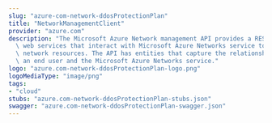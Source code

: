```yaml
---
slug: "azure-com-network-ddosProtectionPlan"
title: "NetworkManagementClient"
provider: "azure.com"
description: "The Microsoft Azure Network management API provides a RESTful set of\
  \ web services that interact with Microsoft Azure Networks service to manage your\
  \ network resources. The API has entities that capture the relationship between\
  \ an end user and the Microsoft Azure Networks service."
logo: "azure.com-network-ddosProtectionPlan-logo.png"
logoMediaType: "image/png"
tags:
- "cloud"
stubs: "azure.com-network-ddosProtectionPlan-stubs.json"
swagger: "azure.com-network-ddosProtectionPlan-swagger.json"
---
```

